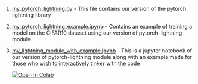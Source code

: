 1. [my_pytorch_lightning.py](https://github.com/bipinKrishnan/pytorch_lightning_examples/blob/main/my_pytorch_lightning/my_pytorch_lightning.py) - This file contains our version of the pytorch lightning library


2. [my_pytorch_lightning_example.ipynb](https://github.com/bipinKrishnan/pytorch_lightning_examples/blob/main/my_pytorch_lightning/my_pytorch_lightning_example.ipynb) - Contains an example of training a model on the CIFAR10 dataset using our version of pytorch-lightning module


3. [my_lightning_module_with_example.ipynb](https://github.com/bipinKrishnan/pytorch_lightning_examples/blob/main/my_pytorch_lightning/my_lightning_module_with_example.ipynb) - This is a jupyter notebook of our version of pytorch-lightning module along with an example made for those who wish to interactively tinker with the code

   [![Open In Colab](https://colab.research.google.com/assets/colab-badge.svg)](https://colab.research.google.com/github/bipinKrishnan/pytorch_lightning_examples/blob/main/my_lightning_module.ipynb)
